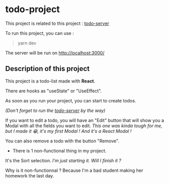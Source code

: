 # todo-project
This project is related to this project : [todo-server](https://github.com/MoniSwon/todo-server)

To run this project, you can use :
> yarn dev

The server will be run on [http://localhost:3000/](http://localhost:3000/)

## Description of this project
This project is a todo-list made with **React**.

There are hooks as "useState" or "UseEffect".

As soon as you run your project, you can start to create todos.

*(Don't forget to run the [todo-server](https://github.com/MoniSwon/todo-server) by the way)*

If you want to edit a todo, you will have an "Edit" button that will show you a Modal with all the fields you want to edit. *This one was kinda tough for me, but I made it 😁, it's my first Modal ! And it's a React Modal !*

You can also remove a todo with the button "Remove".

* There is 1 non-functional thing in my project.

It's the Sort selection. *I'm just starting it. Will I finish it ?*

Why is it non-functionnal ? Because I'm a bad student making her homework the last day.

